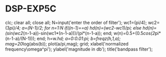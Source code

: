 # DSP-EXP5C
clc;
clear all;
close all;
N=input('enter the order of filter');
wc1=(pi/4);
wc2=(3*pi)/4;
a=(N-1)/2;
for n=1:N
 if((n-1)==a)
 hd(n)=(wc2-wc1)/pi;
 else
 hd(n)=(sin(wc2*(n-1-a))-sin(wc1*(n-1-a)))/(pi*(n-1-a));
 end;
 w(n)=0.5+(0.5*cos(2*pi*(n-1-a)/(N-1)));
end;
h=w.*hd;
a=0:0.01:pi;
b=freqz(h,1,a);
mag=20*log(abs(b));
plot(a/pi,mag);
grid;
xlabel('normalized frequency\omega^pi');
ylabel('magnitude in db');
title('bandpass filter');
